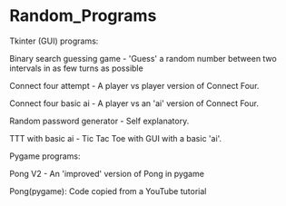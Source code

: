 
# Random_Programs

Tkinter (GUI) programs:

Binary search guessing game - 'Guess' a random number between two intervals in as few turns as possible

Connect four attempt - A player vs player version of Connect Four.

Connect four basic ai - A player vs an 'ai' version of Connect Four.

Random password generator - Self explanatory.

TTT with basic ai - Tic Tac Toe with GUI with a basic 'ai'.

Pygame programs:

Pong V2 - An 'improved' version of Pong in pygame

Pong(pygame): Code copied from a YouTube tutorial

